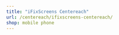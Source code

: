 ```yaml
---
title: "iFixScreens Centereach"
url: /centereach/ifixscreens-centereach/
shop: mobile phone
---
```

